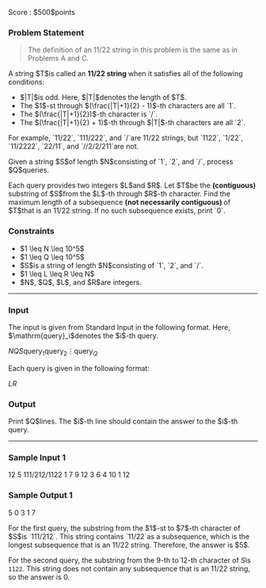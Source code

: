 
<div>

<span>

<span>

<p>
Score : $500$points
</p>

<div>

<section>

### **Problem Statement**

<blockquote>

<p>
The definition of an 11/22 string in this problem is the same as in Problems A and C.
</p>

</blockquote>

<p>
A string $T$is called an 
<strong>
11/22 string
</strong>
when it satisfies all of the following conditions:
</p>

<ul>

<li>
$|T|$is odd. Here, $|T|$denotes the length of $T$.
</li>

<li>
The $1$-st through $(\frac{|T|+1}{2} - 1)$-th characters are all `1`.
</li>

<li>
The $(\frac{|T|+1}{2})$-th character is `/`.
</li>

<li>
The $(\frac{|T|+1}{2} + 1)$-th through $|T|$-th characters are all `2`.
</li>

</ul>

<p>
For example, `11/22`, `111/222`, and `/`are 11/22 strings, but `1122`, `1/22`, `11/2222`, `22/11`, and `//2/2/211`are not.
</p>

<p>
Given a string $S$of length $N$consisting of `1`, `2`, and `/`, process $Q$queries.
</p>

<p>
Each query provides two integers $L$and $R$. Let $T$be the 
<strong>
(contiguous)
</strong>
substring of $S$from the $L$-th through $R$-th character. Find the maximum length of a subsequence 
<strong>
(not necessarily contiguous)
</strong>
of $T$that is an 11/22 string. If no such subsequence exists, print `0`.
</p>

</section>

</div>

<div>

<section>

### **Constraints**

<ul>

<li>
$1 \leq N \leq 10^5$
</li>

<li>
$1 \leq Q \leq 10^5$
</li>

<li>
$S$is a string of length $N$consisting of `1`, `2`, and `/`.
</li>

<li>
$1 \leq L \leq R \leq N$
</li>

<li>
$N$, $Q$, $L$, and $R$are integers.
</li>

</ul>

</section>

</div>

---

<div>

<div>

<section>

### **Input**

<p>
The input is given from Standard Input in the following format. Here, $\mathrm{query}_i$denotes the $i$-th query.
</p>

<div>

$N$$Q$$S$$\mathrm{query}_1$$\mathrm{query}_2$$\vdots$$\mathrm{query}_Q$
</div>

<p>
Each query is given in the following format:
</p>

<div>

$L$$R$
</div>

</section>

</div>

<div>

<section>

### **Output**

<p>
Print $Q$lines. The $i$-th line should contain the answer to the $i$-th query.
</p>

</section>

</div>

</div>

---

<div>

<section>

### **Sample Input 1**

<div>

12 5
111/212/1122
1 7
9 12
3 6
4 10
1 12

</div>

</section>

</div>

<div>

<section>

### **Sample Output 1**

<div>

5
0
3
1
7

</div>

<p>
For the first query, the substring from the $1$-st to $7$-th character of $S$is `111/212`. This string contains `11/22`as a subsequence, which is the longest subsequence that is an 11/22 string. Therefore, the answer is $5$.

For the second query, the substring from the $9$-th to $12$-th character of $S$is `1122`. This string does not contain any subsequence that is an 11/22 string, so the answer is $0$.
</p>

</section>

</div>

</span>

</span>

</div>

